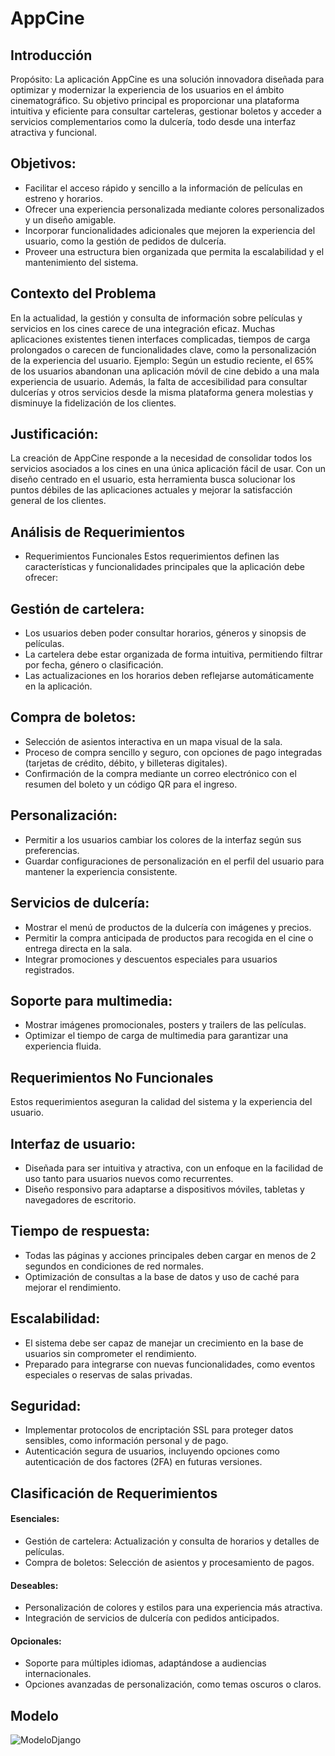 # AppCine

## Introducción
Propósito:
La aplicación AppCine es una solución innovadora diseñada para optimizar y modernizar la experiencia de los usuarios en el ámbito cinematográfico. Su objetivo principal es proporcionar una plataforma intuitiva y eficiente para consultar carteleras, gestionar boletos y acceder a servicios complementarios como la dulcería, todo desde una interfaz atractiva y funcional.

## Objetivos:

* Facilitar el acceso rápido y sencillo a la información de películas en estreno y horarios.
* Ofrecer una experiencia personalizada mediante colores personalizados y un diseño amigable.
* Incorporar funcionalidades adicionales que mejoren la experiencia del usuario, como la gestión de pedidos de dulcería.
* Proveer una estructura bien organizada que permita la escalabilidad y el mantenimiento del sistema.

## Contexto del Problema
En la actualidad, la gestión y consulta de información sobre películas y servicios en los cines carece de una integración eficaz. Muchas aplicaciones existentes tienen interfaces complicadas, tiempos de carga prolongados o carecen de funcionalidades clave, como la personalización de la experiencia del usuario.
Ejemplo: Según un estudio reciente, el 65% de los usuarios abandonan una aplicación móvil de cine debido a una mala experiencia de usuario. Además, la falta de accesibilidad para consultar dulcerías y otros servicios desde la misma plataforma genera molestias y disminuye la fidelización de los clientes.

## Justificación:
La creación de AppCine responde a la necesidad de consolidar todos los servicios asociados a los cines en una única aplicación fácil de usar. Con un diseño centrado en el usuario, esta herramienta busca solucionar los puntos débiles de las aplicaciones actuales y mejorar la satisfacción general de los clientes.

## Análisis de Requerimientos
* Requerimientos Funcionales
Estos requerimientos definen las características y funcionalidades principales que la aplicación debe ofrecer:

## Gestión de cartelera:
* Los usuarios deben poder consultar horarios, géneros y sinopsis de películas.
* La cartelera debe estar organizada de forma intuitiva, permitiendo filtrar por fecha, género o clasificación.
* Las actualizaciones en los horarios deben reflejarse automáticamente en la aplicación.
## Compra de boletos:
* Selección de asientos interactiva en un mapa visual de la sala.
* Proceso de compra sencillo y seguro, con opciones de pago integradas (tarjetas de crédito, débito, y billeteras digitales).
* Confirmación de la compra mediante un correo electrónico con el resumen del boleto y un código QR para el ingreso.
## Personalización:
* Permitir a los usuarios cambiar los colores de la interfaz según sus preferencias.
* Guardar configuraciones de personalización en el perfil del usuario para mantener la experiencia consistente.
## Servicios de dulcería:
* Mostrar el menú de productos de la dulcería con imágenes y precios.
* Permitir la compra anticipada de productos para recogida en el cine o entrega directa en la sala.
* Integrar promociones y descuentos especiales para usuarios registrados.
## Soporte para multimedia:
* Mostrar imágenes promocionales, posters y trailers de las películas.
* Optimizar el tiempo de carga de multimedia para garantizar una experiencia fluida.

## Requerimientos No Funcionales
Estos requerimientos aseguran la calidad del sistema y la experiencia del usuario.

## Interfaz de usuario:
* Diseñada para ser intuitiva y atractiva, con un enfoque en la facilidad de uso tanto para usuarios nuevos como recurrentes.
* Diseño responsivo para adaptarse a dispositivos móviles, tabletas y navegadores de escritorio.
## Tiempo de respuesta:
* Todas las páginas y acciones principales deben cargar en menos de 2 segundos en condiciones de red normales.
* Optimización de consultas a la base de datos y uso de caché para mejorar el rendimiento.
## Escalabilidad:
* El sistema debe ser capaz de manejar un crecimiento en la base de usuarios sin comprometer el rendimiento.
* Preparado para integrarse con nuevas funcionalidades, como eventos especiales o reservas de salas privadas.
## Seguridad:
* Implementar protocolos de encriptación SSL para proteger datos sensibles, como información personal y de pago.
* Autenticación segura de usuarios, incluyendo opciones como autenticación de dos factores (2FA) en futuras versiones.

## Clasificación de Requerimientos
####  Esenciales:
* Gestión de cartelera: Actualización y consulta de horarios y detalles de películas.
* Compra de boletos: Selección de asientos y procesamiento de pagos.
#### Deseables:
* Personalización de colores y estilos para una experiencia más atractiva.
* Integración de servicios de dulcería con pedidos anticipados.
#### Opcionales:
* Soporte para múltiples idiomas, adaptándose a audiencias internacionales.
* Opciones avanzadas de personalización, como temas oscuros o claros.
## Modelo
![ModeloDjango](https://github.com/user-attachments/assets/2d812e89-a074-459f-aa9a-b6b3a3cd6036)



